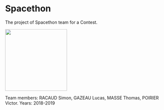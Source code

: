 # Spacethon

The project of Spacethon team for a Contest.

<img src="https://www.esa.int/var/esa/storage/images/esa_multimedia/images/2016/10/astro_pi_logo/16166208-1-eng-GB/Astro_Pi_logo.jpg" width="200px" />

Team members: RACAUD Simon, GAZEAU Lucas, MASSE Thomas, POIRIER Victor.
Years: 2018-2019
